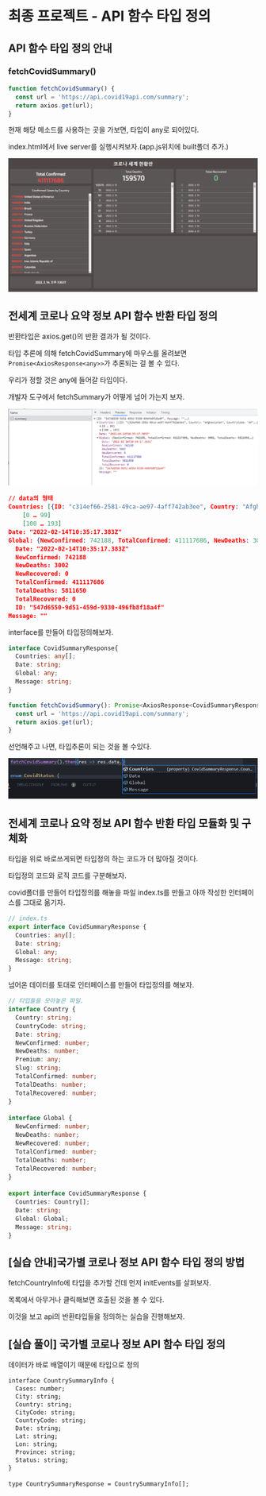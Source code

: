 # 최종 프로젝트 - API 함수 타입 정의

## API 함수 타입 정의 안내

### fetchCovidSummary()

```typescript
function fetchCovidSummary() {
  const url = 'https://api.covid19api.com/summary';
  return axios.get(url);
}
```

현재 해당 메소드를 사용하는 곳을 가보면, 타입이 any로 되어있다.

index.html에서 live server를 실행시켜보자.(app.js위치에 built폴더 추가.)

![start-screen](./readme_images/24_start-screen.png)



## 전세계 코로나 요약 정보 API 함수 반환 타입 정의

반환타입은 axios.get()의 반환 결과가 될 것이다.

타입 추론에 의해 fetchCovidSummary에 마우스를 올려보면 `Promise<AxiosResponse<any>>`가 추론되는 걸 볼 수 있다.

우리가 정할 것은 any에 들어갈 타입이다.

개발자 도구에서 fetchSummary가 어떻게 넘어 가는지 보자.

![fetchSummary-preview](./readme_images/24_fetchSummary-preview.png)



```json
// data의 형태
Countries: [{ID: "c314ef66-2581-49ca-ae97-4aff742ab3ee", Country: "Afghanistan", CountryCode: "AF",…},…]
    [0 … 99]
    [100 … 193]
Date: "2022-02-14T10:35:17.383Z"
Global: {NewConfirmed: 742188, TotalConfirmed: 411117686, NewDeaths: 3002, TotalDeaths: 5811650,…}
  Date: "2022-02-14T10:35:17.383Z"
  NewConfirmed: 742188
  NewDeaths: 3002
  NewRecovered: 0
  TotalConfirmed: 411117686
  TotalDeaths: 5811650
  TotalRecovered: 0
  ID: "547d6550-9d51-459d-9330-496fb8f18a4f"
Message: ""
```



interface를 만들어 타입정의해보자.

```typescript
interface CovidSummaryResponse{
  Countries: any[];
  Date: string;
  Global: any;
  Message: string;
}
```

```typescript
function fetchCovidSummary(): Promise<AxiosResponse<CovidSummaryResponse>> {
  const url = 'https://api.covid19api.com/summary';
  return axios.get(url);
}
```

선언해주고 나면, 타입추론이 되는 것을 볼 수있다.

![fetch-type-inference](./readme_images/24_fetch-type-inference.png)



## 전세계 코로나 요약 정보 API 함수 반환 타입 모듈화 및 구체화

타입을 위로 바로쓰게되면 타입정의 하는 코드가 더 많아질 것이다.

타입정의 코드와 로직 코드를 구분해보자.

covid폴더를 만들어 타입정의를 해놓을 파일 index.ts를 만들고 아까 작성한 인터페이스를 그대로 옮기자.

```typescript
// index.ts
export interface CovidSummaryResponse {
  Countries: any[];
  Date: string;
  Global: any;
  Message: string;
}
```

넘어온 데이터를 토대로 인터페이스를 만들어 타입정의를 해보자.

```typescript
// 타입들을 모아놓은 파일.
interface Country {
  Country: string;
  CountryCode: string;
  Date: string;
  NewConfirmed: number;
  NewDeaths: number;
  Premium: any;
  Slug: string;
  TotalConfirmed: number;
  TotalDeaths: number;
  TotalRecovered: number;
}

interface Global {
  NewConfirmed: number;
  NewDeaths: number;
  NewRecovered: number;
  TotalConfirmed: number;
  TotalDeaths: number;
  TotalRecovered: number;
}

export interface CovidSummaryResponse {
  Countries: Country[];
  Date: string;
  Global: Global;
  Message: string;
}
```



##  [실습 안내]국가별 코로나 정보 API 함수 타입 정의 방법

fetchCountryInfo에 타입을 추가할 건데 먼저 initEvents를 살펴보자.

목록에서 아무거나 클릭해보면 호출된 것을 볼 수 있다.

이것을 보고 api의 반환타입들을 정의하는 실습을 진행해보자.



## [실습 풀이] 국가별 코로나 정보 API 함수 타입 정의

데이터가 바로 배열이기 때문에 타입으로 정의

```tpyescript
interface CountrySummaryInfo {
  Cases: number;
  City: string;
  Country: string;
  CityCode: string;
  CountryCode: string;
  Date: string;
  Lat: string;
  Lon: string;
  Province: string;
  Status: string;
}

type CountrySummaryResponse = CountrySummaryInfo[];
```

